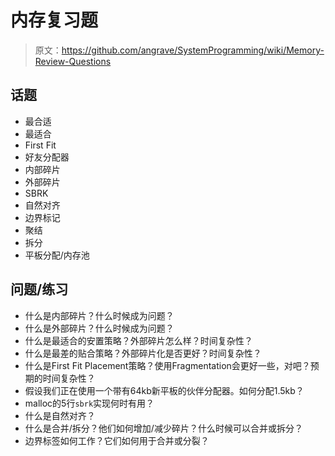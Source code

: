 # 内存复习题

> 原文：<https://github.com/angrave/SystemProgramming/wiki/Memory-Review-Questions>

## 话题

*   最合适
*   最适合
*   First Fit
*   好友分配器
*   内部碎片
*   外部碎片
*   SBRK
*   自然对齐
*   边界标记
*   聚结
*   拆分
*   平板分配/内存池

## 问题/练习

*   什么是内部碎片？什么时候成为问题？
*   什么是外部碎片？什么时候成为问题？
*   什么是最适合的安置策略？外部碎片怎么样？时间复杂性？
*   什么是最差的贴合策略？外部碎片化是否更好？时间复杂性？
*   什么是First Fit Placement策略？使用Fragmentation会更好一些，对吧？预期的时间复杂性？
*   假设我们正在使用一个带有64kb新平板的伙伴分配器。如何分配1.5kb？
*   malloc的5行`sbrk`实现何时有用？
*   什么是自然对齐？
*   什么是合并/拆分？他们如何增加/减少碎片？什么时候可以合并或拆分？
*   边界标签如何工作？它们如何用于合并或分裂？